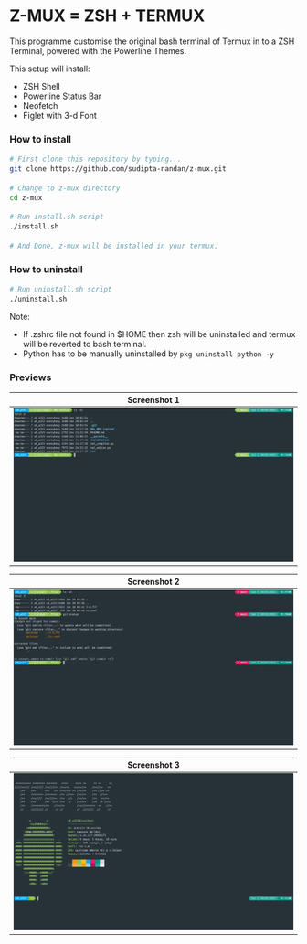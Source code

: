 # Z-MUX = ZSH + TERMUX

This programme customise the original bash terminal of Termux in to a ZSH Terminal, powered with the Powerline Themes.

This setup will install:
- ZSH Shell
- Powerline Status Bar
- Neofetch
- Figlet with 3-d Font

### How to install

```bash
# First clone this repository by typing...
git clone https://github.com/sudipta-nandan/z-mux.git

# Change to z-mux directory
cd z-mux

# Run install.sh script
./install.sh

# And Done, z-mux will be installed in your termux.
```

### How to uninstall

```bash
# Run uninstall.sh script
./uninstall.sh
```

Note: 
- If .zshrc file not found in $HOME then zsh will be uninstalled and termux will be reverted to bash terminal.
- Python has to be manually uninstalled by ```pkg uninstall python -y```

### Previews

|Screenshot 1|
|--|
|![img](.images/image1.jpg)|

|Screenshot 2|
|--|
|![img](.images/image2.jpg)|

|Screenshot 3|
|--|
|![img](.images/image3.jpg)|
